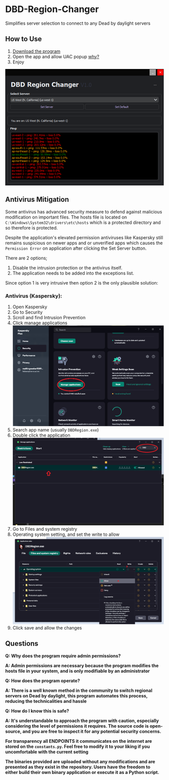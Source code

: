 # DBD-Region-Changer
Simplifies server selection to connect to any Dead by daylight servers

## How to Use
1. [Download the program](https://github.com/Kinuseka/DBD-Region-Changer/releases/latest)
2. Open the app and allow UAC popup [why?](#questions)
3. Enjoy

![Image of the DBD region changer](./images/app_image.png)

## Antivirus Mitigation
Some antivirus has advanced security measure to defend against malicious modification on important files. The hosts file is located on `C:\Windows\System32\drivers\etc\hosts` which is a protected directory and so therefore is protected.

Despite the application's elevated permission antiviruses like Kaspersky still remains suspicious on newer apps and or unverified apps which causes the `Permission Error` on application after clicking the Set Server button. 

There are 2 options;
1. Disable the intrusion protection or the antivirus itself.
2. The application needs to be added into the exceptions list.

Since option 1 is very intrusive then option 2 is the only plausible solution:

### Antivirus (Kaspersky):
1. Open Kaspersky
2. Go to Security
3. Scroll and find Intrusion Prevention
4. Click manage applications
![Manage application circled red](./images/anti-virus-1.png)
5. Search app name (usually `DBDRegion.exe`)
6. Double click the application
![Photo with search bar entered "DBD" and the application "DBDRegion.exe" is shown on the list arrowed red](./images/anti-virus-2.png)
7. Go to Files and system registry
8. Operating system setting, and set the write to allow
![A guide screenshot with numbers. 1 Files and system registry, 2 Write setting aligned 3. Write setting is set to allow](./images/anti-virus-3.png)
9. Click save and allow the changes

## Questions
**Q: Why does the program require admin permissions?**

**A: Admin permissions are necessary because the program modifies the hosts file in your system, and is only modifiable by an administrator**

**Q: How does the program operate?**

**A: There is a well known method in the community to switch regional servers on Dead by daylight, this program automates this process, reducing the technicalities and hassle**

**Q: How do I know this is safe?**

**A: It's understandable to approach the program with caution, especially considering the level of permissions it requires. The source code is open-source, and you are free to inspect it for any potential security concerns.**

**For transparency all ENDPOINTS it communicates on the internet are stored on the `constants.py`. Feel free to modify it to your liking if you uncomfortable with the current setting** 

**The binaries provided are uploaded without any modifications and are presented as they exist in the repository. Users have the freedom to either build their own binary application or execute it as a Python script.**